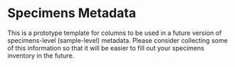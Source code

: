 # Specimens Metadata
This is a prototype template for columns to be used in a future version of
specimens-level (sample-level) metadata. Please consider collecting some of this
information so that it will be easier to fill out your specimens inventory in
the future.
